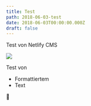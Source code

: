 ```yaml
---
title: Test
path: 2018-06-03-test
date: 2018-06-03T00:00:00.000Z
draft: false
---
```

Test von Netlify CMS

![](/uploads/screen-shot-2018-06-08-at-22.44.09.png)

Test von

* Formattiertem
* Text

🤔
